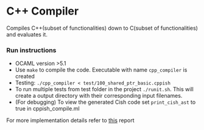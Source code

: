 # C++ Compiler
Compiles C++(subset of functionalities) down to C(subset of functionalities) and evaluates it. 

### Run instructions
- OCAML version >5.1
- Use `make` to compile the code. Executable with name `cpp_compiler` is created
- Testing: `./cpp_compiler < test/100_shared_ptr_basic.cppish`
- To run multiple tests from test folder in the project `./runit.sh`. This will create a output directory with their corresponding input filenames. 
- (For debugging) To view the generated Cish code set `print_cish_ast` to true in cppish_compile.ml

For more implementation details refer to [this](CompilersProjectReport.pdf) report
